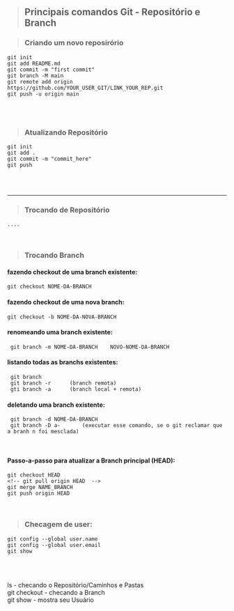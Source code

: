 > ## Principais comandos Git - Repositório e Branch

> ### Criando um novo reposirório 
<!-- #### echo "# DSA-CoursePy" >> README.md -->
    git init
    git add README.md   
    git commit -m "first commit"
    git branch -M main
    git remote add origin https://github.com/YOUR_USER_GIT/LINK_YOUR_REP.git
    git push -u origin main
</br></br> 

> ### Atualizando Repositório 
    git init
    git add . 
    git commit -m "commit_here"
    git push
</br></br> 

____________________________________________________ 
<!-- user now: AnaluArcanjo -->

> ### Trocando de Repositório
    ....
</br>

> ### Trocando Branch

#### fazendo checkout de uma branch existente: </br>  
    git checkout NOME-DA-BRANCH

#### fazendo checkout de uma nova branch: </br> 
    git checkout -b NOME-DA-NOVA-BRANCH

#### renomeando uma branch existente: </br>
     git branch -m NOME-DA-BRANCH    NOVO-NOME-DA-BRANCH

#### listando todas as branchs existentes: </br>
     git branch
     git branch -r      (branch remota)
     gti branch -a      (branch local + remota)

#### deletando uma branch existente: </br>
     git branch -d NOME-DA-BRANCH
     git branch -D a-       (executar esse comando, se o git reclamar que a branh n foi mesclada)


</br>

#### Passo-a-passo para atualizar a Branch principal (HEAD): </br>
    git checkout HEAD 
    <!-- git pull origin HEAD  -->
    git merge NAME_BRANCH 
    git push origin HEAD 

</br>

> ### Checagem de user:
    git config --global user.name
    git config --global user.email
    git show

</br></br> 

ls               -   checando o Repositório/Caminhos e Pastas </br>
git checkout     -   checando a Branch </br>
git show         -   mostra seu Usuário </br><br>








